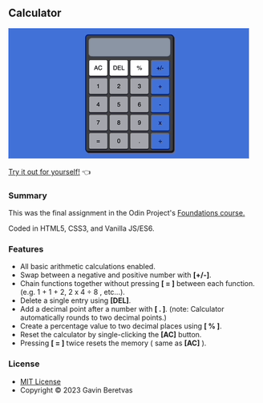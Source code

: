 ## Calculator


![Calculator Gif](calculator_gif.gif)

[Try it out for yourself!](https://gavinberetvas.github.io/calculator/)   :point_left:

### Summary 


This was the final assignment in the Odin Project's [Foundations course.](https://www.theodinproject.com/lessons/foundations-calculator)

Coded in HTML5, CSS3, and Vanilla JS/ES6. 

### Features


* All basic arithmetic calculations enabled.
* Swap between a negative and positive number with **[+/-]**.
* Chain functions together without pressing 
**[ = ]** between each function. (e.g. 1 + 1 + 2, 2 x 4 ÷ 8 , etc...).
* Delete a single entry using **[DEL]**.
* Add a decimal point after a number with  **[ . ]**.
(note: Calculator automatically rounds to two decimal points.)
* Create a percentage value to two decimal places using **[ % ]**.
* Reset the calculator by single-clicking the **[AC]** button. 
* Pressing **[ = ]** twice resets the memory ( same as **[AC]** ).

### License

* [MIT License](https://opensource.org/license/mit/)
* Copyright © 2023 Gavin Beretvas

